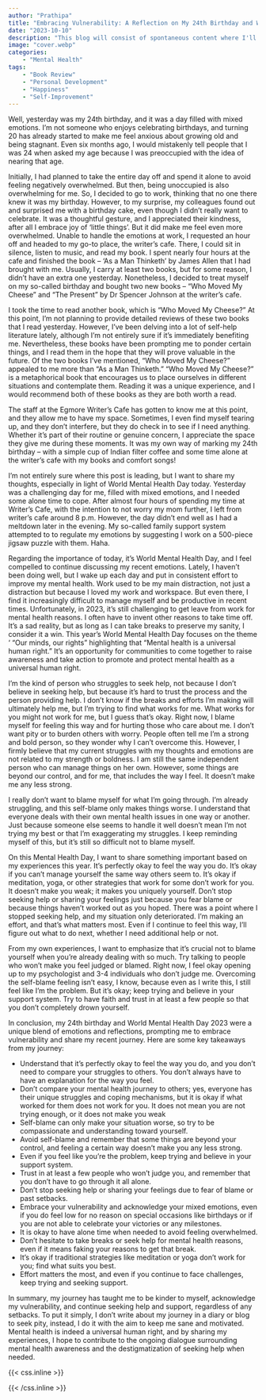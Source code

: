```yaml
---
author: "Prathipa"
title: "Embracing Vulnerability: A Reflection on My 24th Birthday and World Mental Health Day 2023"
date: "2023-10-10"
description: "This blog will consist of spontaneous content where I'll be sharing various random thoughts. It seems like that's what I've been doing for quite some time now."
image: "cover.webp"
categories:
    - "Mental Health"
tags:
    - "Book Review"
    - "Personal Development"
    - "Happiness"
    - "Self-Improvement"
---
```


Well, yesterday was my 24th birthday, and it was a day filled with mixed emotions. I’m not someone who enjoys celebrating birthdays, and turning 20 has already started to make me feel anxious about growing old and being stagnant. Even six months ago, I would mistakenly tell people that I was 24 when asked my age because I was preoccupied with the idea of nearing that age.

Initially, I had planned to take the entire day off and spend it alone to avoid feeling negatively overwhelmed. But then, being unoccupied is also overwhelming for me. So, I decided to go to work, thinking that no one there knew it was my birthday. However, to my surprise, my colleagues found out and surprised me with a birthday cake, even though I didn’t really want to celebrate. It was a thoughtful gesture, and I appreciated their kindness, after all I embrace joy of ‘little things’. But it did make me feel even more overwhelmed. Unable to handle the emotions at work, I requested an hour off and headed to my go-to place, the writer’s cafe. There, I could sit in silence, listen to music, and read my book. I spent nearly four hours at the cafe and finished the book – ‘As a Man Thinketh’ by James Allen that I had brought with me. Usually, I carry at least two books, but for some reason, I didn’t have an extra one yesterday. Nonetheless, I decided to treat myself on my so-called birthday and bought two new books – “Who Moved My Cheese” and “The Present” by Dr Spencer Johnson at the writer’s cafe. 

I took the time to read another book, which is “Who Moved My Cheese?” At this point, I’m not planning to provide detailed reviews of these two books that I read yesterday. However, I’ve been delving into a lot of self-help literature lately, although I’m not entirely sure if it’s immediately benefiting me. Nevertheless, these books have been prompting me to ponder certain things, and I read them in the hope that they will prove valuable in the future. Of the two books I’ve mentioned, “Who Moved My Cheese?” appealed to me more than “As a Man Thinketh.” “Who Moved My Cheese?” is a metaphorical book that encourages us to place ourselves in different situations and contemplate them. Reading it was a unique experience, and I would recommend both of these books as they are both worth a read.

The staff at the Egmore Writer’s Cafe has gotten to know me at this point, and they allow me to have my space. Sometimes, I even find myself tearing up, and they don’t interfere, but they do check in to see if I need anything. Whether it’s part of their routine or genuine concern, I appreciate the space they give me during these moments. It was my own way of marking my 24th birthday – with a simple cup of Indian filter coffee and some time alone at the writer’s cafe with my books and comfort songs!


I’m not entirely sure where this post is leading, but I want to share my thoughts, especially in light of World Mental Health Day today. Yesterday was a challenging day for me, filled with mixed emotions, and I needed some alone time to cope. After almost four hours of spending my time at Writer’s Cafe, with the intention to not worry my mom further, I left from writer’s cafe around 8 p.m. However, the day didn’t end well as I had a meltdown later in the evening. My so-called family support system attempted to to regulate my emotions by suggesting I work on a 500-piece jigsaw puzzle with them. Haha.

Regarding the importance of today, it’s World Mental Health Day, and I feel compelled to continue discussing my recent emotions. Lately, I haven’t been doing well, but I wake up each day and put in consistent effort to improve my mental health. Work used to be my main distraction, not just a distraction but because I loved my work and workspace. But even there, I find it increasingly difficult to manage myself and be productive in recent times. Unfortunately, in 2023, it’s still challenging to get leave from work for mental health reasons. I often have to invent other reasons to take time off. It’s a sad reality, but as long as I can take breaks to preserve my sanity, I consider it a win. This year’s World Mental Health Day focuses on the theme ‘  “Our minds, our rights” highlighting that “Mental health is a universal human right.” It’s an opportunity for communities to come together to raise awareness and take action to promote and protect mental health as a universal human right.

I’m the kind of person who struggles to seek help, not because I don’t believe in seeking help, but because it’s hard to trust the process and the person providing help. I don’t know if the breaks and efforts I’m making will ultimately help me, but I’m trying to find what works for me. What works for you might not work for me, but I guess that’s okay. Right now, I blame myself for feeling this way and for hurting those who care about me. I don’t want pity or to burden others with worry. People often tell me I’m a strong and bold person, so they wonder why I can’t overcome this. However, I firmly believe that my current struggles with my thoughts and emotions are not related to my strength or boldness. I am still the same independent person who can manage things on her own. However, some things are beyond our control, and for me, that includes the way I feel. It doesn’t make me any less strong.

I really don’t want to blame myself for what I’m going through. I’m already struggling, and this self-blame only makes things worse. I understand that everyone deals with their own mental health issues in one way or another. Just because someone else seems to handle it well doesn’t mean I’m not trying my best or that I’m exaggerating my struggles. I keep reminding myself of this, but it’s still so difficult not to blame myself.

On this Mental Health Day, I want to share something important based on my experiences this year. It’s perfectly okay to feel the way you do. It’s okay if you can’t manage yourself the same way others seem to. It’s okay if meditation, yoga, or other strategies that work for some don’t work for you. It doesn’t make you weak; it makes you uniquely yourself. Don’t stop seeking help or sharing your feelings just because you fear blame or because things haven’t worked out as you hoped. There was a point where I stopped seeking help, and my situation only deteriorated. I’m making an effort, and that’s what matters most. Even if I continue to feel this way, I’ll figure out what to do next, whether I need additional help or not.

From my own experiences, I want to emphasize that it’s crucial not to blame yourself when you’re already dealing with so much. Try talking to people who won’t make you feel judged or blamed. Right now, I feel okay opening up to my psychologist and 3-4 individuals who don’t judge me. Overcoming the self-blame feeling isn’t easy, I know, because even as I write this, I still feel like I’m the problem. But it’s okay; keep trying and believe in your support system. Try to have faith and trust in at least a few people so that you don’t completely drown yourself.

In conclusion, my 24th birthday and World Mental Health Day 2023 were a unique blend of emotions and reflections, prompting me to embrace vulnerability and share my recent journey. Here are some key takeaways from my journey:

- Understand that it’s perfectly okay to feel the way you do, and you don’t need to compare your struggles to others. You don’t always have to have an explanation for the way you feel.
- Don’t compare your mental health journey to others; yes, everyone has their unique struggles and coping mechanisms, but it is okay if what worked for them does not work for you. It does not mean you are not trying enough, or it does not make you weak
- Self-blame can only make your situation worse, so try to be compassionate and understanding toward yourself.
- Avoid self-blame and remember that some things are beyond your control, and feeling a certain way doesn’t make you any less strong.
- Even if you feel like you’re the problem, keep trying and believe in your support system.
- Trust in at least a few people who won’t judge you, and remember that you don’t have to go through it all alone.
- Don’t stop seeking help or sharing your feelings due to fear of blame or past setbacks.
- Embrace your vulnerability and acknowledge your mixed emotions, even if you do feel low for no reason on special occasions like birthdays or if you are not able to celebrate your victories or any milestones.
- It is okay to have alone time when needed to avoid feeling overwhelmed.
- Don’t hesitate to take breaks or seek help for mental health reasons, even if it means faking your reasons to get that break. 
- It’s okay if traditional strategies like meditation or yoga don’t work for you; find what suits you best.
- Effort matters the most, and even if you continue to face challenges, keep trying and seeking support. 


In summary, my journey has taught me to be kinder to myself, acknowledge my vulnerability, and continue seeking help and support, regardless of any setbacks. To put it simply, I don’t write about my journey in a diary or blog to seek pity, instead, I do it with the aim to keep me sane and motivated. Mental health is indeed a universal human right, and by sharing my experiences, I hope to contribute to the ongoing dialogue surrounding mental health awareness and the destigmatization of seeking help when needed. 



{{< css.inline >}}
<style>
.canon { background: white; width: 100%; height: auto; }
</style>
{{< /css.inline >}}
